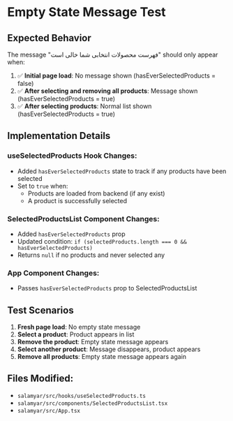 # Empty State Message Test

## Expected Behavior

The message "فهرست محصولات انتخابی شما خالی است" should only appear when:

1. ✅ **Initial page load**: No message shown (hasEverSelectedProducts = false)
2. ✅ **After selecting and removing all products**: Message shown (hasEverSelectedProducts = true)
3. ✅ **After selecting products**: Normal list shown (hasEverSelectedProducts = true)

## Implementation Details

### useSelectedProducts Hook Changes:
- Added `hasEverSelectedProducts` state to track if any products have been selected
- Set to `true` when:
  - Products are loaded from backend (if any exist)
  - A product is successfully selected

### SelectedProductsList Component Changes:
- Added `hasEverSelectedProducts` prop
- Updated condition: `if (selectedProducts.length === 0 && hasEverSelectedProducts)`
- Returns `null` if no products and never selected any

### App Component Changes:
- Passes `hasEverSelectedProducts` prop to SelectedProductsList

## Test Scenarios

1. **Fresh page load**: No empty state message
2. **Select a product**: Product appears in list
3. **Remove the product**: Empty state message appears
4. **Select another product**: Message disappears, product appears
5. **Remove all products**: Empty state message appears again

## Files Modified:
- `salamyar/src/hooks/useSelectedProducts.ts`
- `salamyar/src/components/SelectedProductsList.tsx`
- `salamyar/src/App.tsx`
